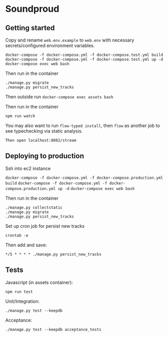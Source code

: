 # Soundproud

## Getting started
Copy and rename `web.env.example` to `web.env` with necessary
secrets/configured environment variables.

`docker-compose -f docker-compose.yml -f docker-compose.test.yml build`
`docker-compose -f docker-compose.yml -f docker-compose.test.yml up -d`
`docker-compose exec web bash`

Then run in the container
```
./manage.py migrate
./manage.py persist_new_tracks
```

Then outside run
`docker-compose exec assets bash`

Then run in the container

```
npm run watch
```

You may also want to run `flow-typed install`, then `flow` as another job to
see typechecking via static analysis.


```
Then open localhost:8082/stream
```


## Deploying to production

Ssh into ec2 instance

`docker-compose -f docker-compose.yml -f docker-compose.production.yml build`
`docker-compose -f docker-compose.yml -f docker-compose.production.yml up -d`
`docker-compose exec web bash`

Then run in the container

```
./manage.py collectstatic
./manage.py migrate
./manage.py persist_new_tracks
```

Set up cron job for persist new tracks

```
crontab -e
```

Then add and save:
```
*/5 * * * * ./manage.py persist_new_tracks
```

## Tests

Javascript (in assets container):
```
npm run test
```

Unit/Integration:
```
./manage.py test --keepdb
```

Acceptance:
```
./manage.py test --keepdb acceptance_tests
```
